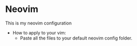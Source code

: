 # Neovim
This is my neovim configuration
* How to apply to your vim:
  - Paste all the files to your default neovim config folder.

